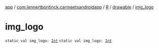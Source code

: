 [app](../../../index.md) / [com.lennertbontinck.carmeetsandroidapp](../../index.md) / [R](../index.md) / [drawable](index.md) / [img_logo](./img_logo.md)

# img_logo

`static val img_logo: `[`Int`](https://kotlinlang.org/api/latest/jvm/stdlib/kotlin/-int/index.html)
`static val img_logo: `[`Int`](https://kotlinlang.org/api/latest/jvm/stdlib/kotlin/-int/index.html)